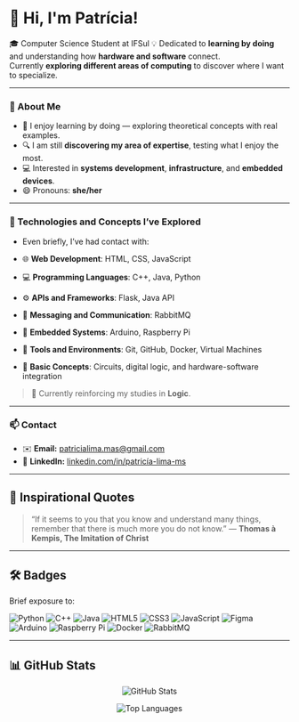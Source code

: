 

<!--
**patriciaLMS/patriciaLMS** is a ✨ _special_ ✨ repository because its `README.md` (this file) appears on your GitHub profile.

Here are some ideas to get you started:

- 🔭 I’m currently working on ...
- 🌱 I’m currently learning ...
- 👯 I’m looking to collaborate on ...
- 🤔 I’m looking for help with ...
- 💬 Ask me about ...
- 📫 How to reach me: ...
- 😄 Pronouns: ...
- ⚡ Fun fact: ...
-->
<!--
**patriciaLMS/patriciaLMS** is a ✨ _special_ ✨ repository because its `README.md` (this file) appears on your GitHub profile.
-->

# 👋 Hi, I'm Patrícia!

🎓 Computer Science Student at IFSul
💡 Dedicated to **learning by doing** and understanding how **hardware and software** connect.  
Currently **exploring different areas of computing** to discover where I want to specialize.

---

### 🧭 About Me

- 🚀 I enjoy learning by doing — exploring theoretical concepts with real examples.  
- 🔍 I am still **discovering my area of expertise**, testing what I enjoy the most.  
- 💻 Interested in **systems development**, **infrastructure**, and **embedded devices**.  
- 😄 Pronouns: **she/her**

---

### 🧩 Technologies and Concepts I’ve Explored

- Even briefly, I’ve had contact with:

- 🌐 **Web Development**: HTML, CSS, JavaScript  
- 💻 **Programming Languages**: C++, Java, Python  
- ⚙️ **APIs and Frameworks**: Flask, Java API  
- 🧠 **Messaging and Communication**: RabbitMQ  
- 🔌 **Embedded Systems**: Arduino, Raspberry Pi  
- 🧰 **Tools and Environments**: Git, GitHub, Docker, Virtual Machines  
- 🔋 **Basic Concepts**: Circuits, digital logic, and hardware-software integration

> 🌱 Currently reinforcing my studies in **Logic**.

---

### 📫 Contact

- ✉️ **Email:** patricialima.mas@gmail.com  
- 💼 **LinkedIn:** [linkedin.com/in/patricía-lima-ms](https://www.linkedin.com/in/patricía-lima-ms)

---

## 📖 Inspirational Quotes

> “If it seems to you that you know and understand many things, remember that there is much more you do not know.” — **Thomas à Kempis, The Imitation of Christ**

---

## 🛠️ Badges

Brief exposure to:

![Python](https://img.shields.io/badge/Python-blue?style=flat-square&logo=python&logoColor=white)
![C++](https://img.shields.io/badge/C++-blue?style=flat-square&logo=c%2B%2B&logoColor=white)
![Java](https://img.shields.io/badge/Java-red?style=flat-square&logo=java&logoColor=white)
![HTML5](https://img.shields.io/badge/HTML5-orange?style=flat-square&logo=html5&logoColor=white)
![CSS3](https://img.shields.io/badge/CSS3-blue?style=flat-square&logo=css3&logoColor=white)
![JavaScript](https://img.shields.io/badge/JavaScript-yellow?style=flat-square&logo=javascript&logoColor=black)
![Figma](https://img.shields.io/badge/Figma-pink?style=flat-square&logo=figma&logoColor=white)
![Arduino](https://img.shields.io/badge/Arduino-blue?style=flat-square&logo=arduino&logoColor=white)
![Raspberry Pi](https://img.shields.io/badge/Raspberry_Pi-red?style=flat-square&logo=raspberrypi&logoColor=white)
![Docker](https://img.shields.io/badge/Docker-2496ED?style=flat-square&logo=docker&logoColor=white)
![RabbitMQ](https://img.shields.io/badge/RabbitMQ-FF6600?style=flat-square&logo=rabbitmq&logoColor=white)

---

## 📊 GitHub Stats

<div align="center">

![GitHub Stats](https://github-readme-stats.vercel.app/api?username=patriciaLMS&show_icons=true&theme=radical)

![Top Languages](https://github-readme-stats.vercel.app/api/top-langs/?username=patriciaLMS&layout=compact&theme=radical)

</div>
